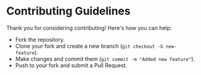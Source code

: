 # Contributing Guidelines

Thank you for considering contributing! Here's how you can help:

- Fork the repository.
- Clone your fork and create a new branch (`git checkout -b new-feature`).
- Make changes and commit them (`git commit -m "Added new feature"`).
- Push to your fork and submit a Pull Request.
